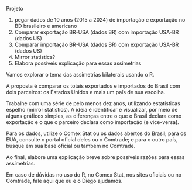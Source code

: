 Projeto

1. pegar dados de 10 anos (2015 a 2024) de importação e exportação no 
BD brasileiro e americano
2. Comparar exportação BR-USA (dados BR) com importação USA-BR (dados US)
3. Comparar importação BR-USA (dados BR) com exportação USA-BR (dados US)
4. Mirror statistics?
5. Elabora possíveis explicação para essas assimetrias



Vamos explorar o tema das assimetrias bilaterais usando o R. 
 
A proposta é comparar os totais exportados e importados do Brasil com dois 
parceiros: os Estados Unidos e mais um país de sua escolha.
 
Trabalhe com uma série de pelo menos dez anos, utilizando estatísticas espelho 
(mirror statistics). A ideia é identificar e visualizar, por meio de alguns 
gráficos simples, as diferenças entre o que o Brasil declara como exportação e 
o que o parceiro declara como importação (e vice-versa). 
 
Para os dados, utilize o Comex Stat ou os dados abertos do Brasil; para os EUA, 
consulte o portal oficial deles ou o Comtrade; e para o outro país, busque em 
sua base oficial ou também no Comtrade. 
 
Ao final, elabore uma explicação breve sobre possíveis razões para essas 
assimetrias. 
 
Em caso de dúvidas no uso do R, no Comex Stat, nos sites oficiais ou no 
Comtrade, fale aqui que eu e o Diego ajudamos. 